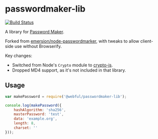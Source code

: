 # passwordmaker-lib

[![Build Status](https://travis-ci.com/webful-ltd/passwordmaker-lib.svg?branch=master)](https://travis-ci.com/webful-ltd/passwordmaker-lib)

A library for [Password Maker](https://passwordmaker.org/).

Forked from [emersion/node-passwordmarker](https://github.com/emersion/node-passwordmaker), with tweaks
to allow client-side use without Browserify.

Key changes:
* Switched from Node's `Crypto` module to [crypto-js](https://www.npmjs.com/package/crypto-js).
* Dropped MD4 support, as it's not included in that library.

## Usage

```js
var makePassword = require('@webful/passwordmaker-lib');

console.log(makePassword({
	hashAlgorithm: 'sha256',
	masterPassword: 'test',
	data: 'example.org',
	length: 8,
	charset: ''
}));
```
